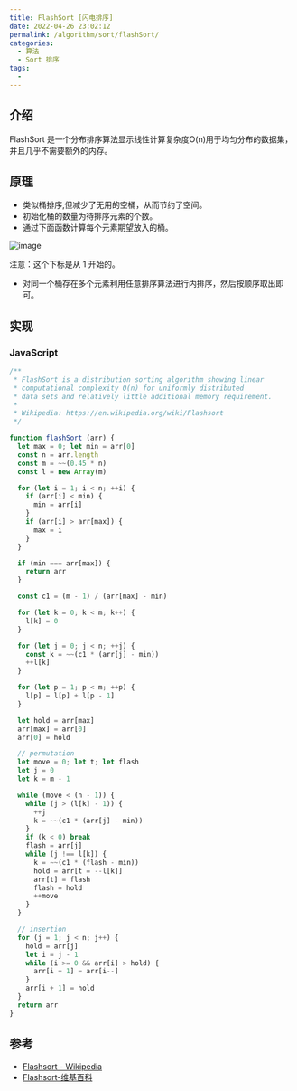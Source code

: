 ```yaml
---
title: FlashSort [闪电排序]
date: 2022-04-26 23:02:12
permalink: /algorithm/sort/flashSort/
categories:
  - 算法
  - Sort 排序
tags:
  - 
---
```


## 介绍

FlashSort 是一个分布排序算法显示线性计算复杂度O(n)用于均匀分布的数据集，并且几乎不需要额外的内存。

<!-- more -->
## 原理

- 类似桶排序,但减少了无用的空桶，从而节约了空间。
- 初始化桶的数量为待排序元素的个数。
- 通过下面函数计算每个元素期望放入的桶。

![image](https://cdn.jsdelivr.net/gh/jonsam-ng/image-hosting@master/20220428/image.16h5u9lrv6ps.webp)

注意：这个下标是从 1 开始的。

- 对同一个桶存在多个元素利用任意排序算法进行内排序，然后按顺序取出即可。

## 实现

### JavaScript

```js
/**
 * FlashSort is a distribution sorting algorithm showing linear
 * computational complexity O(n) for uniformly distributed
 * data sets and relatively little additional memory requirement.
 *
 * Wikipedia: https://en.wikipedia.org/wiki/Flashsort
 */

function flashSort (arr) {
  let max = 0; let min = arr[0]
  const n = arr.length
  const m = ~~(0.45 * n)
  const l = new Array(m)

  for (let i = 1; i < n; ++i) {
    if (arr[i] < min) {
      min = arr[i]
    }
    if (arr[i] > arr[max]) {
      max = i
    }
  }

  if (min === arr[max]) {
    return arr
  }

  const c1 = (m - 1) / (arr[max] - min)

  for (let k = 0; k < m; k++) {
    l[k] = 0
  }

  for (let j = 0; j < n; ++j) {
    const k = ~~(c1 * (arr[j] - min))
    ++l[k]
  }

  for (let p = 1; p < m; ++p) {
    l[p] = l[p] + l[p - 1]
  }

  let hold = arr[max]
  arr[max] = arr[0]
  arr[0] = hold

  // permutation
  let move = 0; let t; let flash
  let j = 0
  let k = m - 1

  while (move < (n - 1)) {
    while (j > (l[k] - 1)) {
      ++j
      k = ~~(c1 * (arr[j] - min))
    }
    if (k < 0) break
    flash = arr[j]
    while (j !== l[k]) {
      k = ~~(c1 * (flash - min))
      hold = arr[t = --l[k]]
      arr[t] = flash
      flash = hold
      ++move
    }
  }

  // insertion
  for (j = 1; j < n; j++) {
    hold = arr[j]
    let i = j - 1
    while (i >= 0 && arr[i] > hold) {
      arr[i + 1] = arr[i--]
    }
    arr[i + 1] = hold
  }
  return arr
}
```

## 参考

- [Flashsort - Wikipedia](https://en.wikipedia.org/wiki/Flashsort)
- [Flashsort-维基百科](https://wikizhzh.top/wiki/Flashsort)